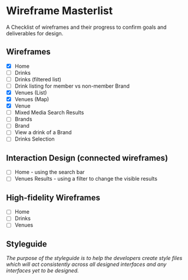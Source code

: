 # Wireframe Masterlist

A Checklist of wireframes and their progress to confirm goals and deliverables for design.

## Wireframes
- [X] Home 
- [ ] Drinks
- [ ] Drinks (filtered list)
- [ ] Drink listing for member vs non-member Brand
- [X] Venues (List)
- [X] Venues (Map)
- [X] Venue
- [ ] Mixed Media Search Results 
- [ ] Brands
- [ ] Brand
- [ ] View a drink of a Brand
- [ ] Drinks Selection

## Interaction Design (connected wireframes)
- [ ] Home - using the search bar
- [ ] Venues Results - using a filter to change the visible results

## High-fidelity Wireframes
- [ ] Home
- [ ] Drinks
- [ ] Venues

## Styleguide
_The purpose of the styleguide is to help the developers create style files which will act consistently across all designed interfaces and any interfaces yet to be designed._

